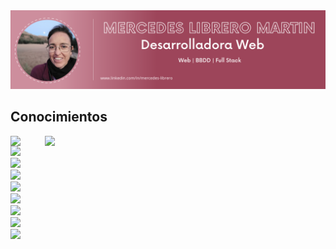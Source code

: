 <div id="header" align="center">
  <img decoding="async" src="https://github.com/Mercedes-Librero/Mercedes-Librero/blob/main/1.png" width="800"/>
    </div>


## Conocimientos
<div style=" display:flex;gap:10px;gap:10px 20px;column-gap: 20px;row-gap: 10px;">
  <img src="https://cdn.jsdelivr.net/gh/devicons/devicon@latest/icons/angular/angular-original.svg" width="35" hegth="35" />
  <img src="https://cdn.jsdelivr.net/gh/devicons/devicon@latest/icons/angular/angular-original.svg" width="35" hegth="35" />
</div>
<div><img src="https://cdn.jsdelivr.net/gh/devicons/devicon@latest/icons/csharp/csharp-original.svg" width="35" hegth="35" /></div>
<div><img src="https://cdn.jsdelivr.net/gh/devicons/devicon@latest/icons/typescript/typescript-original.svg" width="35" hegth="35"/></div>
<div><img src="https://cdn.jsdelivr.net/gh/devicons/devicon@latest/icons/sqldeveloper/sqldeveloper-original.svg"  width="35" hegth="35"/></div>
<div><img src="https://cdn.jsdelivr.net/gh/devicons/devicon@latest/icons/mysql/mysql-original.svg" width="35" hegth="35" /></div>
<div><img src="https://cdn.jsdelivr.net/gh/devicons/devicon@latest/icons/github/github-original.svg"  width="35" hegth="35"/></div>
<div><img src="https://cdn.jsdelivr.net/gh/devicons/devicon@latest/icons/javascript/javascript-original.svg" width="35" hegth="35" /></div>
<div><img src="https://cdn.jsdelivr.net/gh/devicons/devicon@latest/icons/php/php-plain.svg"  width="35" hegth="35"/></div>
<div><img src="https://cdn.jsdelivr.net/gh/devicons/devicon@latest/icons/html5/html5-original.svg" width="35" hegth="35" /></div>
          



<!--
**Mercedes-Librero/Mercedes-Librero** is a ✨ _special_ ✨ repository because its `README.md` (this file) appears on your GitHub profile.

Here are some ideas to get you started:

- 🔭 I’m currently working on ...
- 🌱 I’m currently learning ...
- 👯 I’m looking to collaborate on ...
- 🤔 I’m looking for help with ...
- 💬 Ask me about ...
- 📫 How to reach me: ...
- 😄 Pronouns: ...
- ⚡ Fun fact: ...
-->
